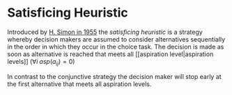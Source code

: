 # Satisficing Heuristic

Introduced by [H. Simon in 1955](#simon55) the *satisficing heuristic* is a strategy whereby decision makers are assumed to consider alternatives sequentially in the order in which they occur in the choice task. The decision is made as soon as alternative is reached that meets all [[aspiration level|aspiration levels]] ($\forall i\; \mathit{asp}(a_{ij}) = 0$)

In contrast to the conjunctive strategy the decision maker will stop early at the first alternative that meets all aspiration levels.